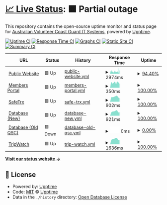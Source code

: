# [📈 Live Status](https://demo.upptime.js.org): <!--live status--> **🟧 Partial outage**

This repository contains the open-source uptime monitor and status page for [Australian Volunteer Coast Guard IT Systems](https://coastguard.com.au), powered by [Upptime](https://github.com/upptime/upptime).

[![Uptime CI](https://github.com/avcga/uptime/workflows/Uptime%20CI/badge.svg)](https://github.com/avcga/uptime/actions?query=workflow%3A%22Uptime+CI%22)
[![Response Time CI](https://github.com/avcga/uptime/workflows/Response%20Time%20CI/badge.svg)](https://github.com/avcga/uptime/actions?query=workflow%3A%22Response+Time+CI%22)
[![Graphs CI](https://github.com/avcga/uptime/workflows/Graphs%20CI/badge.svg)](https://github.com/avcga/uptime/actions?query=workflow%3A%22Graphs+CI%22)
[![Static Site CI](https://github.com/avcga/uptime/workflows/Static%20Site%20CI/badge.svg)](https://github.com/avcga/uptime/actions?query=workflow%3A%22Static+Site+CI%22)
[![Summary CI](https://github.com/avcga/uptime/workflows/Summary%20CI/badge.svg)](https://github.com/avcga/uptime/actions?query=workflow%3A%22Summary+CI%22)

<!--start: status pages-->
<!-- This summary is generated by Upptime (https://github.com/upptime/upptime) -->
<!-- Do not edit this manually, your changes will be overwritten -->
<!-- prettier-ignore -->
| URL | Status | History | Response Time | Uptime |
| --- | ------ | ------- | ------------- | ------ |
| <img alt="" src="https://icons.duckduckgo.com/ip3/coastguard.com.au.ico" height="13"> [Public Website](https://coastguard.com.au) | 🟩 Up | [public-website.yml](https://github.com/avcga/uptime/commits/HEAD/history/public-website.yml) | <details><summary><img alt="Response time graph" src="./graphs/public-website/response-time-week.png" height="20"> 2974ms</summary><br><a href="https://status.coastguard.com.au/history/public-website"><img alt="Response time 2852" src="https://img.shields.io/endpoint?url=https%3A%2F%2Fraw.githubusercontent.com%2Favcga%2Fuptime%2FHEAD%2Fapi%2Fpublic-website%2Fresponse-time.json"></a><br><a href="https://status.coastguard.com.au/history/public-website"><img alt="24-hour response time 3153" src="https://img.shields.io/endpoint?url=https%3A%2F%2Fraw.githubusercontent.com%2Favcga%2Fuptime%2FHEAD%2Fapi%2Fpublic-website%2Fresponse-time-day.json"></a><br><a href="https://status.coastguard.com.au/history/public-website"><img alt="7-day response time 2974" src="https://img.shields.io/endpoint?url=https%3A%2F%2Fraw.githubusercontent.com%2Favcga%2Fuptime%2FHEAD%2Fapi%2Fpublic-website%2Fresponse-time-week.json"></a><br><a href="https://status.coastguard.com.au/history/public-website"><img alt="30-day response time 2962" src="https://img.shields.io/endpoint?url=https%3A%2F%2Fraw.githubusercontent.com%2Favcga%2Fuptime%2FHEAD%2Fapi%2Fpublic-website%2Fresponse-time-month.json"></a><br><a href="https://status.coastguard.com.au/history/public-website"><img alt="1-year response time 2918" src="https://img.shields.io/endpoint?url=https%3A%2F%2Fraw.githubusercontent.com%2Favcga%2Fuptime%2FHEAD%2Fapi%2Fpublic-website%2Fresponse-time-year.json"></a></details> | <details><summary><a href="https://status.coastguard.com.au/history/public-website">94.40%</a></summary><a href="https://status.coastguard.com.au/history/public-website"><img alt="All-time uptime 99.86%" src="https://img.shields.io/endpoint?url=https%3A%2F%2Fraw.githubusercontent.com%2Favcga%2Fuptime%2FHEAD%2Fapi%2Fpublic-website%2Fuptime.json"></a><br><a href="https://status.coastguard.com.au/history/public-website"><img alt="24-hour uptime 96.39%" src="https://img.shields.io/endpoint?url=https%3A%2F%2Fraw.githubusercontent.com%2Favcga%2Fuptime%2FHEAD%2Fapi%2Fpublic-website%2Fuptime-day.json"></a><br><a href="https://status.coastguard.com.au/history/public-website"><img alt="7-day uptime 94.40%" src="https://img.shields.io/endpoint?url=https%3A%2F%2Fraw.githubusercontent.com%2Favcga%2Fuptime%2FHEAD%2Fapi%2Fpublic-website%2Fuptime-week.json"></a><br><a href="https://status.coastguard.com.au/history/public-website"><img alt="30-day uptime 92.83%" src="https://img.shields.io/endpoint?url=https%3A%2F%2Fraw.githubusercontent.com%2Favcga%2Fuptime%2FHEAD%2Fapi%2Fpublic-website%2Fuptime-month.json"></a><br><a href="https://status.coastguard.com.au/history/public-website"><img alt="1-year uptime 99.39%" src="https://img.shields.io/endpoint?url=https%3A%2F%2Fraw.githubusercontent.com%2Favcga%2Fuptime%2FHEAD%2Fapi%2Fpublic-website%2Fuptime-year.json"></a></details>
| <img alt="" src="https://icons.duckduckgo.com/ip3/portal.coastguard.com.au.ico" height="13"> [Members Portal](https://portal.coastguard.com.au) | 🟩 Up | [members-portal.yml](https://github.com/avcga/uptime/commits/HEAD/history/members-portal.yml) | <details><summary><img alt="Response time graph" src="./graphs/members-portal/response-time-week.png" height="20"> 350ms</summary><br><a href="https://status.coastguard.com.au/history/members-portal"><img alt="Response time 446" src="https://img.shields.io/endpoint?url=https%3A%2F%2Fraw.githubusercontent.com%2Favcga%2Fuptime%2FHEAD%2Fapi%2Fmembers-portal%2Fresponse-time.json"></a><br><a href="https://status.coastguard.com.au/history/members-portal"><img alt="24-hour response time 272" src="https://img.shields.io/endpoint?url=https%3A%2F%2Fraw.githubusercontent.com%2Favcga%2Fuptime%2FHEAD%2Fapi%2Fmembers-portal%2Fresponse-time-day.json"></a><br><a href="https://status.coastguard.com.au/history/members-portal"><img alt="7-day response time 350" src="https://img.shields.io/endpoint?url=https%3A%2F%2Fraw.githubusercontent.com%2Favcga%2Fuptime%2FHEAD%2Fapi%2Fmembers-portal%2Fresponse-time-week.json"></a><br><a href="https://status.coastguard.com.au/history/members-portal"><img alt="30-day response time 372" src="https://img.shields.io/endpoint?url=https%3A%2F%2Fraw.githubusercontent.com%2Favcga%2Fuptime%2FHEAD%2Fapi%2Fmembers-portal%2Fresponse-time-month.json"></a><br><a href="https://status.coastguard.com.au/history/members-portal"><img alt="1-year response time 403" src="https://img.shields.io/endpoint?url=https%3A%2F%2Fraw.githubusercontent.com%2Favcga%2Fuptime%2FHEAD%2Fapi%2Fmembers-portal%2Fresponse-time-year.json"></a></details> | <details><summary><a href="https://status.coastguard.com.au/history/members-portal">100.00%</a></summary><a href="https://status.coastguard.com.au/history/members-portal"><img alt="All-time uptime 89.92%" src="https://img.shields.io/endpoint?url=https%3A%2F%2Fraw.githubusercontent.com%2Favcga%2Fuptime%2FHEAD%2Fapi%2Fmembers-portal%2Fuptime.json"></a><br><a href="https://status.coastguard.com.au/history/members-portal"><img alt="24-hour uptime 100.00%" src="https://img.shields.io/endpoint?url=https%3A%2F%2Fraw.githubusercontent.com%2Favcga%2Fuptime%2FHEAD%2Fapi%2Fmembers-portal%2Fuptime-day.json"></a><br><a href="https://status.coastguard.com.au/history/members-portal"><img alt="7-day uptime 100.00%" src="https://img.shields.io/endpoint?url=https%3A%2F%2Fraw.githubusercontent.com%2Favcga%2Fuptime%2FHEAD%2Fapi%2Fmembers-portal%2Fuptime-week.json"></a><br><a href="https://status.coastguard.com.au/history/members-portal"><img alt="30-day uptime 100.00%" src="https://img.shields.io/endpoint?url=https%3A%2F%2Fraw.githubusercontent.com%2Favcga%2Fuptime%2FHEAD%2Fapi%2Fmembers-portal%2Fuptime-month.json"></a><br><a href="https://status.coastguard.com.au/history/members-portal"><img alt="1-year uptime 100.00%" src="https://img.shields.io/endpoint?url=https%3A%2F%2Fraw.githubusercontent.com%2Favcga%2Fuptime%2FHEAD%2Fapi%2Fmembers-portal%2Fuptime-year.json"></a></details>
| <img alt="" src="https://icons.duckduckgo.com/ip3/safetrx.coastguard.com.au.ico" height="13"> [SafeTrx](https://safetrx.coastguard.com.au) | 🟩 Up | [safe-trx.yml](https://github.com/avcga/uptime/commits/HEAD/history/safe-trx.yml) | <details><summary><img alt="Response time graph" src="./graphs/safe-trx/response-time-week.png" height="20"> 902ms</summary><br><a href="https://status.coastguard.com.au/history/safe-trx"><img alt="Response time 884" src="https://img.shields.io/endpoint?url=https%3A%2F%2Fraw.githubusercontent.com%2Favcga%2Fuptime%2FHEAD%2Fapi%2Fsafe-trx%2Fresponse-time.json"></a><br><a href="https://status.coastguard.com.au/history/safe-trx"><img alt="24-hour response time 651" src="https://img.shields.io/endpoint?url=https%3A%2F%2Fraw.githubusercontent.com%2Favcga%2Fuptime%2FHEAD%2Fapi%2Fsafe-trx%2Fresponse-time-day.json"></a><br><a href="https://status.coastguard.com.au/history/safe-trx"><img alt="7-day response time 902" src="https://img.shields.io/endpoint?url=https%3A%2F%2Fraw.githubusercontent.com%2Favcga%2Fuptime%2FHEAD%2Fapi%2Fsafe-trx%2Fresponse-time-week.json"></a><br><a href="https://status.coastguard.com.au/history/safe-trx"><img alt="30-day response time 900" src="https://img.shields.io/endpoint?url=https%3A%2F%2Fraw.githubusercontent.com%2Favcga%2Fuptime%2FHEAD%2Fapi%2Fsafe-trx%2Fresponse-time-month.json"></a><br><a href="https://status.coastguard.com.au/history/safe-trx"><img alt="1-year response time 894" src="https://img.shields.io/endpoint?url=https%3A%2F%2Fraw.githubusercontent.com%2Favcga%2Fuptime%2FHEAD%2Fapi%2Fsafe-trx%2Fresponse-time-year.json"></a></details> | <details><summary><a href="https://status.coastguard.com.au/history/safe-trx">100.00%</a></summary><a href="https://status.coastguard.com.au/history/safe-trx"><img alt="All-time uptime 99.97%" src="https://img.shields.io/endpoint?url=https%3A%2F%2Fraw.githubusercontent.com%2Favcga%2Fuptime%2FHEAD%2Fapi%2Fsafe-trx%2Fuptime.json"></a><br><a href="https://status.coastguard.com.au/history/safe-trx"><img alt="24-hour uptime 100.00%" src="https://img.shields.io/endpoint?url=https%3A%2F%2Fraw.githubusercontent.com%2Favcga%2Fuptime%2FHEAD%2Fapi%2Fsafe-trx%2Fuptime-day.json"></a><br><a href="https://status.coastguard.com.au/history/safe-trx"><img alt="7-day uptime 100.00%" src="https://img.shields.io/endpoint?url=https%3A%2F%2Fraw.githubusercontent.com%2Favcga%2Fuptime%2FHEAD%2Fapi%2Fsafe-trx%2Fuptime-week.json"></a><br><a href="https://status.coastguard.com.au/history/safe-trx"><img alt="30-day uptime 100.00%" src="https://img.shields.io/endpoint?url=https%3A%2F%2Fraw.githubusercontent.com%2Favcga%2Fuptime%2FHEAD%2Fapi%2Fsafe-trx%2Fuptime-month.json"></a><br><a href="https://status.coastguard.com.au/history/safe-trx"><img alt="1-year uptime 99.93%" src="https://img.shields.io/endpoint?url=https%3A%2F%2Fraw.githubusercontent.com%2Favcga%2Fuptime%2FHEAD%2Fapi%2Fsafe-trx%2Fuptime-year.json"></a></details>
| <img alt="" src="https://icons.duckduckgo.com/ip3/database.coastguard.com.au.ico" height="13"> [Database (New)](https://database.coastguard.com.au) | 🟩 Up | [database-new.yml](https://github.com/avcga/uptime/commits/HEAD/history/database-new.yml) | <details><summary><img alt="Response time graph" src="./graphs/database-new/response-time-week.png" height="20"> 921ms</summary><br><a href="https://status.coastguard.com.au/history/database-new"><img alt="Response time 942" src="https://img.shields.io/endpoint?url=https%3A%2F%2Fraw.githubusercontent.com%2Favcga%2Fuptime%2FHEAD%2Fapi%2Fdatabase-new%2Fresponse-time.json"></a><br><a href="https://status.coastguard.com.au/history/database-new"><img alt="24-hour response time 747" src="https://img.shields.io/endpoint?url=https%3A%2F%2Fraw.githubusercontent.com%2Favcga%2Fuptime%2FHEAD%2Fapi%2Fdatabase-new%2Fresponse-time-day.json"></a><br><a href="https://status.coastguard.com.au/history/database-new"><img alt="7-day response time 921" src="https://img.shields.io/endpoint?url=https%3A%2F%2Fraw.githubusercontent.com%2Favcga%2Fuptime%2FHEAD%2Fapi%2Fdatabase-new%2Fresponse-time-week.json"></a><br><a href="https://status.coastguard.com.au/history/database-new"><img alt="30-day response time 952" src="https://img.shields.io/endpoint?url=https%3A%2F%2Fraw.githubusercontent.com%2Favcga%2Fuptime%2FHEAD%2Fapi%2Fdatabase-new%2Fresponse-time-month.json"></a><br><a href="https://status.coastguard.com.au/history/database-new"><img alt="1-year response time 950" src="https://img.shields.io/endpoint?url=https%3A%2F%2Fraw.githubusercontent.com%2Favcga%2Fuptime%2FHEAD%2Fapi%2Fdatabase-new%2Fresponse-time-year.json"></a></details> | <details><summary><a href="https://status.coastguard.com.au/history/database-new">100.00%</a></summary><a href="https://status.coastguard.com.au/history/database-new"><img alt="All-time uptime 99.95%" src="https://img.shields.io/endpoint?url=https%3A%2F%2Fraw.githubusercontent.com%2Favcga%2Fuptime%2FHEAD%2Fapi%2Fdatabase-new%2Fuptime.json"></a><br><a href="https://status.coastguard.com.au/history/database-new"><img alt="24-hour uptime 100.00%" src="https://img.shields.io/endpoint?url=https%3A%2F%2Fraw.githubusercontent.com%2Favcga%2Fuptime%2FHEAD%2Fapi%2Fdatabase-new%2Fuptime-day.json"></a><br><a href="https://status.coastguard.com.au/history/database-new"><img alt="7-day uptime 100.00%" src="https://img.shields.io/endpoint?url=https%3A%2F%2Fraw.githubusercontent.com%2Favcga%2Fuptime%2FHEAD%2Fapi%2Fdatabase-new%2Fuptime-week.json"></a><br><a href="https://status.coastguard.com.au/history/database-new"><img alt="30-day uptime 100.00%" src="https://img.shields.io/endpoint?url=https%3A%2F%2Fraw.githubusercontent.com%2Favcga%2Fuptime%2FHEAD%2Fapi%2Fdatabase-new%2Fuptime-month.json"></a><br><a href="https://status.coastguard.com.au/history/database-new"><img alt="1-year uptime 99.93%" src="https://img.shields.io/endpoint?url=https%3A%2F%2Fraw.githubusercontent.com%2Favcga%2Fuptime%2FHEAD%2Fapi%2Fdatabase-new%2Fuptime-year.json"></a></details>
| <img alt="" src="https://icons.duckduckgo.com/ip3/database-qsc.coastguard.com.au.ico" height="13"> [Database (Old QSC)](https://database-qsc.coastguard.com.au) | 🟥 Down | [database-old-qsc.yml](https://github.com/avcga/uptime/commits/HEAD/history/database-old-qsc.yml) | <details><summary><img alt="Response time graph" src="./graphs/database-old-qsc/response-time-week.png" height="20"> 0ms</summary><br><a href="https://status.coastguard.com.au/history/database-old-qsc"><img alt="Response time 849" src="https://img.shields.io/endpoint?url=https%3A%2F%2Fraw.githubusercontent.com%2Favcga%2Fuptime%2FHEAD%2Fapi%2Fdatabase-old-qsc%2Fresponse-time.json"></a><br><a href="https://status.coastguard.com.au/history/database-old-qsc"><img alt="24-hour response time 0" src="https://img.shields.io/endpoint?url=https%3A%2F%2Fraw.githubusercontent.com%2Favcga%2Fuptime%2FHEAD%2Fapi%2Fdatabase-old-qsc%2Fresponse-time-day.json"></a><br><a href="https://status.coastguard.com.au/history/database-old-qsc"><img alt="7-day response time 0" src="https://img.shields.io/endpoint?url=https%3A%2F%2Fraw.githubusercontent.com%2Favcga%2Fuptime%2FHEAD%2Fapi%2Fdatabase-old-qsc%2Fresponse-time-week.json"></a><br><a href="https://status.coastguard.com.au/history/database-old-qsc"><img alt="30-day response time 1039" src="https://img.shields.io/endpoint?url=https%3A%2F%2Fraw.githubusercontent.com%2Favcga%2Fuptime%2FHEAD%2Fapi%2Fdatabase-old-qsc%2Fresponse-time-month.json"></a><br><a href="https://status.coastguard.com.au/history/database-old-qsc"><img alt="1-year response time 860" src="https://img.shields.io/endpoint?url=https%3A%2F%2Fraw.githubusercontent.com%2Favcga%2Fuptime%2FHEAD%2Fapi%2Fdatabase-old-qsc%2Fresponse-time-year.json"></a></details> | <details><summary><a href="https://status.coastguard.com.au/history/database-old-qsc">0.00%</a></summary><a href="https://status.coastguard.com.au/history/database-old-qsc"><img alt="All-time uptime 78.95%" src="https://img.shields.io/endpoint?url=https%3A%2F%2Fraw.githubusercontent.com%2Favcga%2Fuptime%2FHEAD%2Fapi%2Fdatabase-old-qsc%2Fuptime.json"></a><br><a href="https://status.coastguard.com.au/history/database-old-qsc"><img alt="24-hour uptime 0.00%" src="https://img.shields.io/endpoint?url=https%3A%2F%2Fraw.githubusercontent.com%2Favcga%2Fuptime%2FHEAD%2Fapi%2Fdatabase-old-qsc%2Fuptime-day.json"></a><br><a href="https://status.coastguard.com.au/history/database-old-qsc"><img alt="7-day uptime 0.00%" src="https://img.shields.io/endpoint?url=https%3A%2F%2Fraw.githubusercontent.com%2Favcga%2Fuptime%2FHEAD%2Fapi%2Fdatabase-old-qsc%2Fuptime-week.json"></a><br><a href="https://status.coastguard.com.au/history/database-old-qsc"><img alt="30-day uptime 31.09%" src="https://img.shields.io/endpoint?url=https%3A%2F%2Fraw.githubusercontent.com%2Favcga%2Fuptime%2FHEAD%2Fapi%2Fdatabase-old-qsc%2Fuptime-month.json"></a><br><a href="https://status.coastguard.com.au/history/database-old-qsc"><img alt="1-year uptime 94.26%" src="https://img.shields.io/endpoint?url=https%3A%2F%2Fraw.githubusercontent.com%2Favcga%2Fuptime%2FHEAD%2Fapi%2Fdatabase-old-qsc%2Fuptime-year.json"></a></details>
| <img alt="" src="https://icons.duckduckgo.com/ip3/tripwatch.coastguard.com.au.ico" height="13"> [TripWatch](https://tripwatch.coastguard.com.au) | 🟩 Up | [trip-watch.yml](https://github.com/avcga/uptime/commits/HEAD/history/trip-watch.yml) | <details><summary><img alt="Response time graph" src="./graphs/trip-watch/response-time-week.png" height="20"> 1636ms</summary><br><a href="https://status.coastguard.com.au/history/trip-watch"><img alt="Response time 1697" src="https://img.shields.io/endpoint?url=https%3A%2F%2Fraw.githubusercontent.com%2Favcga%2Fuptime%2FHEAD%2Fapi%2Ftrip-watch%2Fresponse-time.json"></a><br><a href="https://status.coastguard.com.au/history/trip-watch"><img alt="24-hour response time 1284" src="https://img.shields.io/endpoint?url=https%3A%2F%2Fraw.githubusercontent.com%2Favcga%2Fuptime%2FHEAD%2Fapi%2Ftrip-watch%2Fresponse-time-day.json"></a><br><a href="https://status.coastguard.com.au/history/trip-watch"><img alt="7-day response time 1636" src="https://img.shields.io/endpoint?url=https%3A%2F%2Fraw.githubusercontent.com%2Favcga%2Fuptime%2FHEAD%2Fapi%2Ftrip-watch%2Fresponse-time-week.json"></a><br><a href="https://status.coastguard.com.au/history/trip-watch"><img alt="30-day response time 1679" src="https://img.shields.io/endpoint?url=https%3A%2F%2Fraw.githubusercontent.com%2Favcga%2Fuptime%2FHEAD%2Fapi%2Ftrip-watch%2Fresponse-time-month.json"></a><br><a href="https://status.coastguard.com.au/history/trip-watch"><img alt="1-year response time 1705" src="https://img.shields.io/endpoint?url=https%3A%2F%2Fraw.githubusercontent.com%2Favcga%2Fuptime%2FHEAD%2Fapi%2Ftrip-watch%2Fresponse-time-year.json"></a></details> | <details><summary><a href="https://status.coastguard.com.au/history/trip-watch">100.00%</a></summary><a href="https://status.coastguard.com.au/history/trip-watch"><img alt="All-time uptime 99.95%" src="https://img.shields.io/endpoint?url=https%3A%2F%2Fraw.githubusercontent.com%2Favcga%2Fuptime%2FHEAD%2Fapi%2Ftrip-watch%2Fuptime.json"></a><br><a href="https://status.coastguard.com.au/history/trip-watch"><img alt="24-hour uptime 100.00%" src="https://img.shields.io/endpoint?url=https%3A%2F%2Fraw.githubusercontent.com%2Favcga%2Fuptime%2FHEAD%2Fapi%2Ftrip-watch%2Fuptime-day.json"></a><br><a href="https://status.coastguard.com.au/history/trip-watch"><img alt="7-day uptime 100.00%" src="https://img.shields.io/endpoint?url=https%3A%2F%2Fraw.githubusercontent.com%2Favcga%2Fuptime%2FHEAD%2Fapi%2Ftrip-watch%2Fuptime-week.json"></a><br><a href="https://status.coastguard.com.au/history/trip-watch"><img alt="30-day uptime 99.91%" src="https://img.shields.io/endpoint?url=https%3A%2F%2Fraw.githubusercontent.com%2Favcga%2Fuptime%2FHEAD%2Fapi%2Ftrip-watch%2Fuptime-month.json"></a><br><a href="https://status.coastguard.com.au/history/trip-watch"><img alt="1-year uptime 99.94%" src="https://img.shields.io/endpoint?url=https%3A%2F%2Fraw.githubusercontent.com%2Favcga%2Fuptime%2FHEAD%2Fapi%2Ftrip-watch%2Fuptime-year.json"></a></details>

<!--end: status pages-->

[**Visit our status website →**](https://status.coastguard.com.au)

## 📄 License

- Powered by: [Upptime](https://github.com/upptime/upptime)
- Code: [MIT](./LICENSE) © [Upptime](https://upptime.js.org)
- Data in the `./history` directory: [Open Database License](https://opendatacommons.org/licenses/odbl/1-0/)

